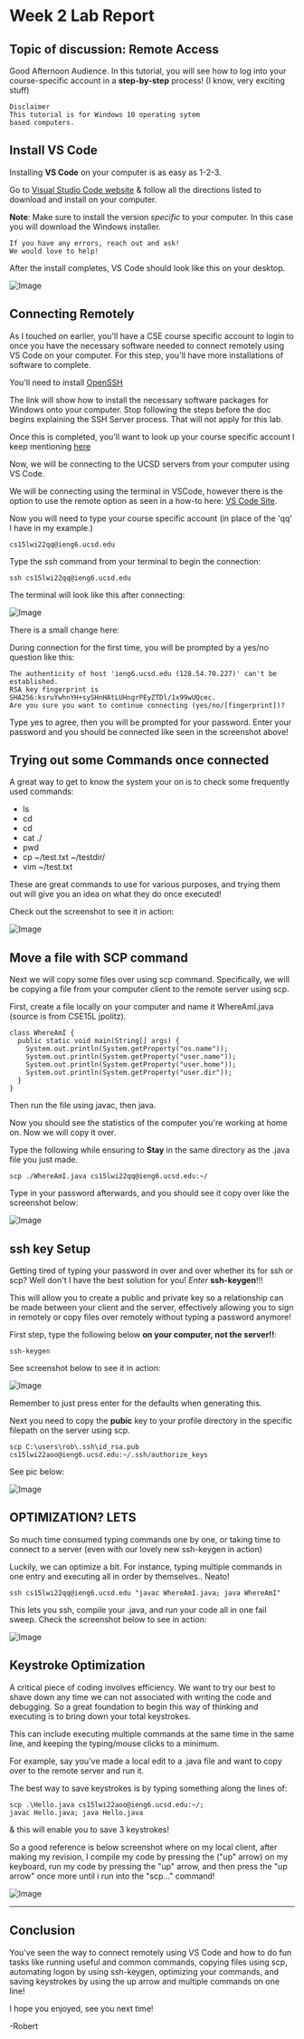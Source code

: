 
# Week 2 Lab Report

## Topic of discussion: Remote Access

Good Afternoon Audience. In this tutorial, you will see how to log into your course-specific account in a **step-by-step** process! (I know, very exciting stuff)

```
Disclaimer 
This tutorial is for Windows 10 operating sytem
based computers.
```

## Install VS Code

Installing **VS Code** on your computer is as easy as 1-2-3. 

Go to [Visual Studio Code website](https://code.visualstudio.com/) & follow all the directions listed to download and install on your computer. 

**Note**: Make sure to install the version *specific* to your computer. In this case
you will download the Windows installer.

```
If you have any errors, reach out and ask! 
We would love to help!
```

After the install completes, VS Code should look like this on your desktop.

![Image](./screenshots/vscode.PNG)


## Connecting Remotely

As I touched on earlier, you'll have a CSE course specific account to login to once you have the necessary software needed to connect remotely using VS Code on your computer.
For this step, you'll have more installations of software to complete.

You'll need to install [OpenSSH](https://docs.microsoft.com/en-us/windows-server/administration/openssh/openssh_install_firstuse)

The link will show how to install the necessary software packages for Windows onto your computer. Stop following the steps before the doc begins explaining the SSH Server process. That will not apply for this lab.

Once this is completed, you'll want to look up your course specific account I keep mentioning [here](https://sdacs.ucsd.edu/~icc/index.php)


Now, we will be connecting to the UCSD servers from your computer using VS Code. 

We will be connecting using the terminal in VSCode, however there is the option to use the remote option as seen in a how-to here: [VS Code Site](https://code.visualstudio.com/docs/remote/ssh#_connect-to-a-remote-host). 

Now you will need to type your course specific account (in place of the 'qq' I have in my example.)

```
cs15lwi22qq@ieng6.ucsd.edu
```

Type the *ssh* command from your terminal to begin the connection:
```
ssh cs15lwi22qq@ieng6.ucsd.edu
```

The terminal will look like this after connecting:

![Image](./screenshots/remoteconnect.PNG)

There is a small change here:

During connection for the first time, you will be prompted by a yes/no question like this:

```
The authenticity of host 'ieng6.ucsd.edu (128.54.70.227)' can't be established.
RSA key fingerprint is SHA256:ksruYwhnYH+sySHnHAtLUHngrPEyZTDl/1x99wUQcec.
Are you sure you want to continue connecting (yes/no/[fingerprint])? 
```

Type yes to agree, then you will be prompted for your password. Enter your password and you should be connected like seen in the screenshot above!

## Trying out some Commands once connected

A great way to get to know the system your on is to check some frequently used commands:


* ls
* cd
* cd
* cat ./
* pwd
* cp ~/test.txt ~/testdir/
* vim ~/test.txt

These are great commands to use for various purposes, and trying them out will give you an idea on what they do once executed!

Check out the screenshot to see it in action:

![Image](./screenshots/tryingcmds.PNG)

## Move a file with SCP command

Next we will copy some files over using scp command.
Specifically, we will be copying a file from your computer client to the remote server using scp.

First, create a file locally on your computer and name it WhereAmI.java (source is from CSE15L jpolitz).

```
class WhereAmI {
  public static void main(String[] args) {
    System.out.println(System.getProperty("os.name"));
    System.out.println(System.getProperty("user.name"));
    System.out.println(System.getProperty("user.home"));
    System.out.println(System.getProperty("user.dir"));
  }
}
```

Then run the file using javac, then java. 

Now you should see the statistics of the computer you're working at home on. Now we will copy it over.

Type the following while ensuring to **Stay** in the same directory as the .java file you just made.

```
scp ./WhereAmI.java cs15lwi22qq@ieng6.ucsd.edu:~/
```

Type in your password afterwards, and you should see it copy over like the screenshot below:

![Image](./screenshots/scpex.PNG)

## ssh key Setup

Getting tired of typing your password in over and over whether its for ssh or scp?
Well don't I have the best solution for you! *Enter* **ssh-keygen**!!!

This will allow you to create a public and private key so a relationship can be made between your client and the server, effectively allowing you to sign in remotely or copy files over remotely without typing a password anymore!

First step, type the following below **on your computer, not the server!!**:

```
ssh-keygen
```

See screenshot below to see it in action:

![Image](./screenshots/keygen.PNG)

Remember to just press enter for the defaults when generating this.

Next you need to copy the **pubic** key to your profile directory in the specific filepath on the server using scp.

```
scp C:\users\rob\.ssh\id_rsa.pub cs15lwi22aoo@ieng6.ucsd.edu:~/.ssh/authorize_keys
```

See pic below:

![Image](./screenshots/xfer.PNG)

## OPTIMIZATION? LETS

So much time consumed typing commands one by one, or taking time to connect to a server (even with our lovely new ssh-keygen in action)

Luckily, we can optimize a bit. For instance, typing multiple commands in one entry and executing all in order by themselves.. Neato!

```
ssh cs15lwi22qq@ieng6.ucsd.edu "javac WhereAmI.java; java WhereAmI"
```

This lets you ssh, compile your .java, and run your code all in one fail sweep. Check the screenshot below to see in action:

![Image](./screenshots/optim.PNG)

## Keystroke Optimization

A critical piece of coding involves efficiency. We want to try our best to shave down any time we can not associated with writing the code and debugging. So a great foundation to begin this way of thinking and executing is to bring down your total keystrokes. 

This can include executing multiple commands at the same time in the same line, and keeping the typing/mouse clicks to a minimum.

For example, say you've made a local edit to a .java file and want to copy over to the remote server and run it.

The best way to save keystrokes is by typing something along the lines of:

```
scp .\Hello.java cs15lwi22aoo@ieng6.ucsd.edu:~/; 
javac Hello.java; java Hello.java
```

& this will enable you to save 3 keystrokes!

So a good reference is below screenshot where on my local client, after making my revision, I compile my code by pressing the ("up" arrow) on my keyboard, run my code by pressing the "up" arrow, and then press the "up arrow" once more until i run into the "scp..." command!

![Image](./screenshots/keystroke.PNG)

***

## Conclusion

You've seen the way to connect remotely using VS Code and how to do fun tasks like running useful and common commands, copying files using scp, automating logon by using ssh-keygen, optimizing your commands, and saving keystrokes by using the up arrow and multiple commands on one line!

I hope you enjoyed, see you next time!

-Robert



